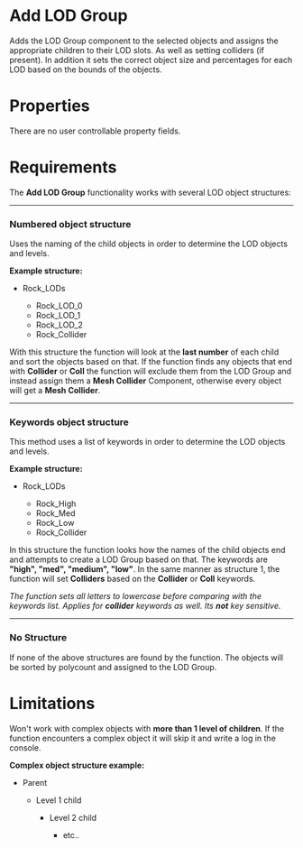 ﻿
# Add LOD Group

Adds the LOD Group component to the selected objects and assigns the appropriate children to their LOD slots. As well as setting colliders (if present). In addition it sets the correct object size and percentages for each LOD based on the bounds of the objects.

# Properties

There are no user controllable property fields.

# Requirements

The **Add LOD Group** functionality works with several LOD object structures:

---

### **Numbered object structure**

Uses the naming of the child objects in order to determine the LOD objects and levels.
	
**Example structure:**
	
- Rock_LODs
	
	- Rock_LOD_0
	- Rock_LOD_1
	- Rock_LOD_2
	- Rock_Collider
	
With this structure the function will look at the **last number** of each child and sort the objects based on that. If the function finds any objects that end with **Collider** or **Coll** the function will exclude them from the LOD Group and instead assign them a **Mesh Collider** Component, otherwise every object will get a **Mesh Collider**. 

---

### **Keywords object structure**

This method uses a list of keywords in order to determine the LOD objects and levels.
	
**Example structure:**
	
- Rock_LODs
	
	- Rock_High
	- Rock_Med
	- Rock_Low
	- Rock_Collider

In this structure the function looks how the names of the child objects end and attempts to create a LOD Group based on that. The keywords are **"high", "med", "medium", "low"**.  In the same manner as structure 1, the function will set **Colliders** based on the **Collider** or **Coll** keywords.

*The function sets all letters to lowercase before comparing with the keywords list. Applies for **collider** keywords as well. Its **not** key sensitive.*

---

### **No Structure**

If none of the above structures are found by the function. The objects will be sorted by polycount and assigned to the LOD Group.

# Limitations

Won't work with complex objects with **more than 1 level of children**. If the function encounters a complex object it will skip it and write a log in the console.

**Complex object structure example:**

- Parent

	- Level 1 child
	
		- Level 2 child
		
			- etc..

